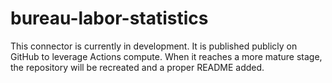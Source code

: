 # bureau-labor-statistics

This connector is currently in development. It is published publicly on GitHub to leverage Actions compute. When it reaches a more mature stage, the repository will be recreated and a proper README added.